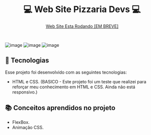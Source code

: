 ### <h1 align="center"> :computer: Web Site Pizzaria Devs :computer:</h1>

<p align="center">
 <a href="">Web Site Esta Rodando [EM BREVE]</a><br/>
</p>

<br>

![image](https://github.com/user-attachments/assets/c78d6c05-9627-4263-a601-8f1fa1825fbc)
![image](https://github.com/user-attachments/assets/e9ca9c04-d581-4bc9-bdf0-569af5cc50b5)
![image](https://github.com/user-attachments/assets/e79b34e1-e4bc-4643-a073-bacc2ff7ef88)



## :rocket: Tecnologias

Esse projeto foi desenvolvido com as seguintes tecnologias:

- HTML e CSS. (BASICO - Este projeto foi um teste que realizei para reforçar meu conhecimento em HTML e CSS. Ainda não está responsivo.)

## :books: Conceitos aprendidos no projeto

- FlexBox.
- Animação CSS.
